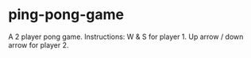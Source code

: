 # ping-pong-game
A 2 player pong game.
Instructions: W & S for player 1. Up arrow / down arrow for player 2.
